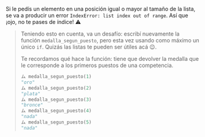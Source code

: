 Si le pedís un elemento en una posición igual o mayor al tamaño de la lista, se va a producir un error `IndexError: list index out of range`. Así que ¡ojo, no te pases de índice! :warning:

> Teniendo esto en cuenta, va un desafío: escribí nuevamente la función `medalla_segun_puesto`, pero esta vez usando como máximo un único `if`. Quizás las listas te pueden ser útiles acá :wink:.
>
> Te recordamos qué hace la función: tiene que devolver la medalla que le corresponde a los primeros puestos de una competencia.
>
>```python
>ム medalla_segun_puesto(1)
>"oro"
>ム medalla_segun_puesto(2)
>"plata"
>ム medalla_segun_puesto(3)
>"bronce"
>ム medalla_segun_puesto(4)
>"nada"
>ム medalla_segun_puesto(5)
>"nada"
```
